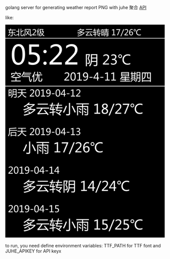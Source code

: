 golang server for generating weather report PNG with juhe 聚合 [API](https://www.juhe.cn/box/index/id/73)

like:

![img](/resources/example.png)

to run, you need define environment variables: TTF_PATH for TTF font and JUHE_APIKEY for API keyx
